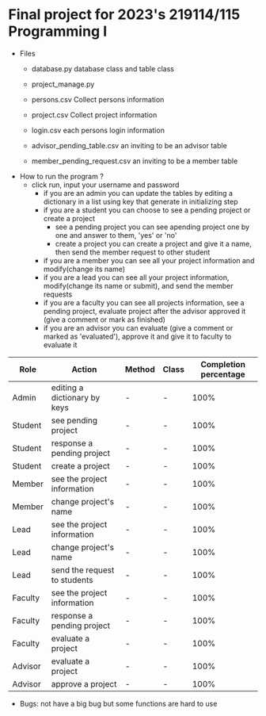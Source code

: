 # Final project for 2023's 219114/115 Programming I
* Files
  - database.py
      database class and table class
  - project_manage.py
      
  - persons.csv
      Collect persons information
  - project.csv
      Collect project information
  - login.csv
      each persons login information
  - advisor_pending_table.csv
      an inviting to be an advisor table
  - member_pending_request.csv
      an inviting to be a member table
* How to run the program ?
  - click run, input your username and password
      * if you are an admin
          you can update the tables by editing a dictionary in a list using key that generate in initializing step
      * if you are a student
          you can choose to see a pending project or create a project
          - see a pending project
              you can see apending project one by one and answer to them, 'yes' or 'no'
          - create a project
              you can create a project and give it a name, then send the member request to other student
      * if you are a member
          you can see all your project information and modify(change its name)
      * if you are a lead
          you can see all your project information, modify(change its name or submit), and send the member requests
      * if you are a faculty
          you can see all projects information, see a pending project, evaluate project after the advisor approved it (give a comment or mark as finished)
      * if you are an advisor
          you can evaluate (give a comment or marked as 'evaluated'), approve it and give it to faculty to evaluate it
        
| Role   |  Action                    | Method  | Class  | Completion percentage  |
|--------|----------------------------|---------|--------|------------------------|
|Admin   |editing a dictionary by keys|    -    |   -    |         100%           |
|Student |see pending project         |    -    |   -    |         100%           |
|Student |response a pending project  |    -    |   -    |         100%           |
|Student |create a project            |    -    |   -    |         100%           |
|Member  |see the project information |    -    |   -    |         100%           |
|Member  |change project's name       |    -    |   -    |         100%           |
|Lead    |see the project information |    -    |   -    |         100%           |
|Lead    |change project's name       |    -    |   -    |         100%           |
|Lead    |send the request to students|    -    |   -    |         100%           |
|Faculty |see the project information |    -    |   -    |         100%           |
|Faculty |response a pending project  |    -    |   -    |         100%           |
|Faculty |evaluate a project          |    -    |   -    |         100%           |
|Advisor |evaluate a project          |    -    |   -    |         100%           |
|Advisor |approve a project           |    -    |   -    |         100%           |

* Bugs: 
  not have a big bug but some functions are hard to use
